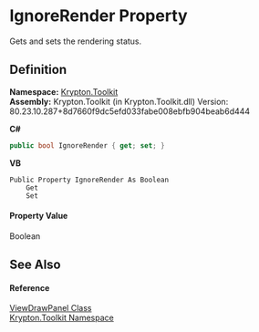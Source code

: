 # IgnoreRender Property


Gets and sets the rendering status.



## Definition
**Namespace:** <a href="79d2eac2-21f4-54ff-7552-b20c33c30600.md">Krypton.Toolkit</a>  
**Assembly:** Krypton.Toolkit (in Krypton.Toolkit.dll) Version: 80.23.10.287+8d7660f9dc5efd033fabe008ebfb904beab6d444

**C#**
``` C#
public bool IgnoreRender { get; set; }
```
**VB**
``` VB
Public Property IgnoreRender As Boolean
	Get
	Set
```



#### Property Value
Boolean

## See Also


#### Reference
<a href="a4069f45-e3cb-bdbb-bc71-b2fd1fa9fad7.md">ViewDrawPanel Class</a>  
<a href="79d2eac2-21f4-54ff-7552-b20c33c30600.md">Krypton.Toolkit Namespace</a>  
